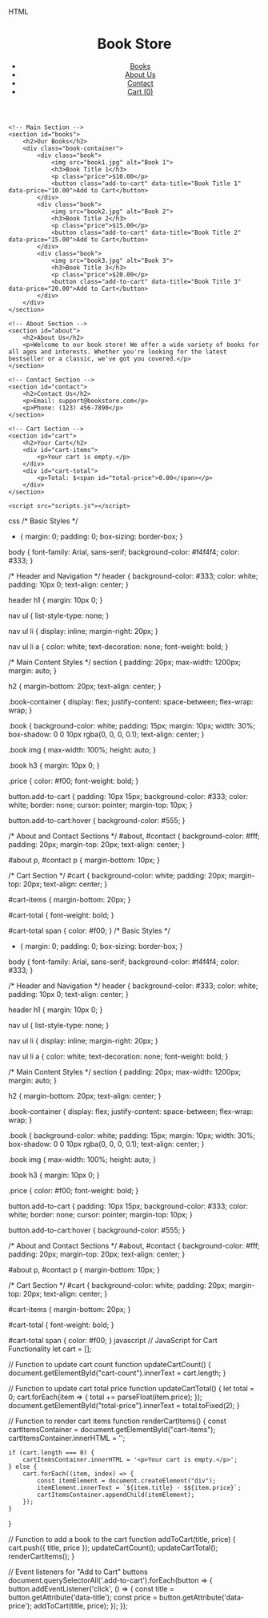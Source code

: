 HTML 
<!DOCTYPE html>
<html lang="en">
<head>
    <meta charset="UTF-8">
    <meta name="viewport" content="width=device-width, initial-scale=1.0">
    <title>Book Store</title>
    <link rel="stylesheet" href="styles.css">
</head>
<body>
    <!-- Navigation Bar -->
    <header>
        <h1>Book Store</h1>
        <nav>
            <ul>
                <li><a href="#books">Books</a></li>
                <li><a href="#about">About Us</a></li>
                <li><a href="#contact">Contact</a></li>
                <li><a href="#cart">Cart (<span id="cart-count">0</span>)</a></li>
            </ul>
        </nav>
    </header>

    <!-- Main Section -->
    <section id="books">
        <h2>Our Books</h2>
        <div class="book-container">
            <div class="book">
                <img src="book1.jpg" alt="Book 1">
                <h3>Book Title 1</h3>
                <p class="price">$10.00</p>
                <button class="add-to-cart" data-title="Book Title 1" data-price="10.00">Add to Cart</button>
            </div>
            <div class="book">
                <img src="book2.jpg" alt="Book 2">
                <h3>Book Title 2</h3>
                <p class="price">$15.00</p>
                <button class="add-to-cart" data-title="Book Title 2" data-price="15.00">Add to Cart</button>
            </div>
            <div class="book">
                <img src="book3.jpg" alt="Book 3">
                <h3>Book Title 3</h3>
                <p class="price">$20.00</p>
                <button class="add-to-cart" data-title="Book Title 3" data-price="20.00">Add to Cart</button>
            </div>
        </div>
    </section>

    <!-- About Section -->
    <section id="about">
        <h2>About Us</h2>
        <p>Welcome to our book store! We offer a wide variety of books for all ages and interests. Whether you're looking for the latest bestseller or a classic, we've got you covered.</p>
    </section>

    <!-- Contact Section -->
    <section id="contact">
        <h2>Contact Us</h2>
        <p>Email: support@bookstore.com</p>
        <p>Phone: (123) 456-7890</p>
    </section>

    <!-- Cart Section -->
    <section id="cart">
        <h2>Your Cart</h2>
        <div id="cart-items">
            <p>Your cart is empty.</p>
        </div>
        <div id="cart-total">
            <p>Total: $<span id="total-price">0.00</span></p>
        </div>
    </section>

    <script src="scripts.js"></script>
</body>
</html>

 css
 /* Basic Styles */
* {
    margin: 0;
    padding: 0;
    box-sizing: border-box;
}

body {
    font-family: Arial, sans-serif;
    background-color: #f4f4f4;
    color: #333;
}

/* Header and Navigation */
header {
    background-color: #333;
    color: white;
    padding: 10px 0;
    text-align: center;
}

header h1 {
    margin: 10px 0;
}

nav ul {
    list-style-type: none;
}

nav ul li {
    display: inline;
    margin-right: 20px;
}

nav ul li a {
    color: white;
    text-decoration: none;
    font-weight: bold;
}

/* Main Content Styles */
section {
    padding: 20px;
    max-width: 1200px;
    margin: auto;
}

h2 {
    margin-bottom: 20px;
    text-align: center;
}

.book-container {
    display: flex;
    justify-content: space-between;
    flex-wrap: wrap;
}

.book {
    background-color: white;
    padding: 15px;
    margin: 10px;
    width: 30%;
    box-shadow: 0 0 10px rgba(0, 0, 0, 0.1);
    text-align: center;
}

.book img {
    max-width: 100%;
    height: auto;
}

.book h3 {
    margin: 10px 0;
}

.price {
    color: #f00;
    font-weight: bold;
}

button.add-to-cart {
    padding: 10px 15px;
    background-color: #333;
    color: white;
    border: none;
    cursor: pointer;
    margin-top: 10px;
}

button.add-to-cart:hover {
    background-color: #555;
}

/* About and Contact Sections */
#about, #contact {
    background-color: #fff;
    padding: 20px;
    margin-top: 20px;
    text-align: center;
}

#about p, #contact p {
    margin-bottom: 10px;
}

/* Cart Section */
#cart {
    background-color: white;
    padding: 20px;
    margin-top: 20px;
    text-align: center;
}

#cart-items {
    margin-bottom: 20px;
}

#cart-total {
    font-weight: bold;
}

#cart-total span {
    color: #f00;
}
/* Basic Styles */
* {
    margin: 0;
    padding: 0;
    box-sizing: border-box;
}

body {
    font-family: Arial, sans-serif;
    background-color: #f4f4f4;
    color: #333;
}

/* Header and Navigation */
header {
    background-color: #333;
    color: white;
    padding: 10px 0;
    text-align: center;
}

header h1 {
    margin: 10px 0;
}

nav ul {
    list-style-type: none;
}

nav ul li {
    display: inline;
    margin-right: 20px;
}

nav ul li a {
    color: white;
    text-decoration: none;
    font-weight: bold;
}

/* Main Content Styles */
section {
    padding: 20px;
    max-width: 1200px;
    margin: auto;
}

h2 {
    margin-bottom: 20px;
    text-align: center;
}

.book-container {
    display: flex;
    justify-content: space-between;
    flex-wrap: wrap;
}

.book {
    background-color: white;
    padding: 15px;
    margin: 10px;
    width: 30%;
    box-shadow: 0 0 10px rgba(0, 0, 0, 0.1);
    text-align: center;
}

.book img {
    max-width: 100%;
    height: auto;
}

.book h3 {
    margin: 10px 0;
}

.price {
    color: #f00;
    font-weight: bold;
}

button.add-to-cart {
    padding: 10px 15px;
    background-color: #333;
    color: white;
    border: none;
    cursor: pointer;
    margin-top: 10px;
}

button.add-to-cart:hover {
    background-color: #555;
}

/* About and Contact Sections */
#about, #contact {
    background-color: #fff;
    padding: 20px;
    margin-top: 20px;
    text-align: center;
}

#about p, #contact p {
    margin-bottom: 10px;
}

/* Cart Section */
#cart {
    background-color: white;
    padding: 20px;
    margin-top: 20px;
    text-align: center;
}

#cart-items {
    margin-bottom: 20px;
}

#cart-total {
    font-weight: bold;
}

#cart-total span {
    color: #f00;
}
javascript 
// JavaScript for Cart Functionality
let cart = [];

// Function to update cart count
function updateCartCount() {
    document.getElementById("cart-count").innerText = cart.length;
}

// Function to update cart total price
function updateCartTotal() {
    let total = 0;
    cart.forEach(item => {
        total += parseFloat(item.price);
    });
    document.getElementById("total-price").innerText = total.toFixed(2);
}

// Function to render cart items
function renderCartItems() {
    const cartItemsContainer = document.getElementById("cart-items");
    cartItemsContainer.innerHTML = '';

    if (cart.length === 0) {
        cartItemsContainer.innerHTML = '<p>Your cart is empty.</p>';
    } else {
        cart.forEach((item, index) => {
            const itemElement = document.createElement("div");
            itemElement.innerText = `${item.title} - $${item.price}`;
            cartItemsContainer.appendChild(itemElement);
        });
    }
}

// Function to add a book to the cart
function addToCart(title, price) {
    cart.push({ title, price });
    updateCartCount();
    updateCartTotal();
    renderCartItems();
}

// Event listeners for "Add to Cart" buttons
document.querySelectorAll('.add-to-cart').forEach(button => {
    button.addEventListener('click', () => {
        const title = button.getAttribute('data-title');
        const price = button.getAttribute('data-price');
        addToCart(title, price);
    });
});
